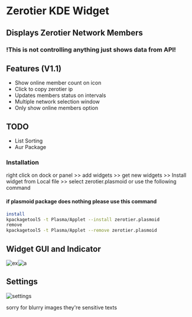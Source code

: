 # Zerotier KDE Widget  
## Displays Zerotier Network Members
### !This is not controlling anything just shows data from API!


## Features (V1.1)
- Show online member count on icon
- Click to copy zerotier ip 
- Updates members status on intervals  
- Multiple network selection window
- Only show online members option

## TODO
- List Sorting 
- Aur Package
### Installation
right click on dock or panel >> add widgets >> get new widgets >> Install widget from Local file >> select zerotier.plasmoid 
or use the following command
#### if plasmoid package does nothing please use this command 
```bash
install
kpackagetool5 -t Plasma/Applet --install zerotier.plasmoid    
remove
kpackagetool5 -t Plasma/Applet --remove zerotier.plasmoid    
```

## Widget GUI and Indicator
![ex](https://i.imgur.com/MYQDika.png)![a](https://i.imgur.com/y92VmYu.png)

## Settings
![settings](https://i.imgur.com/Owxf7E2.png)

sorry for blurry images they're sensitive texts